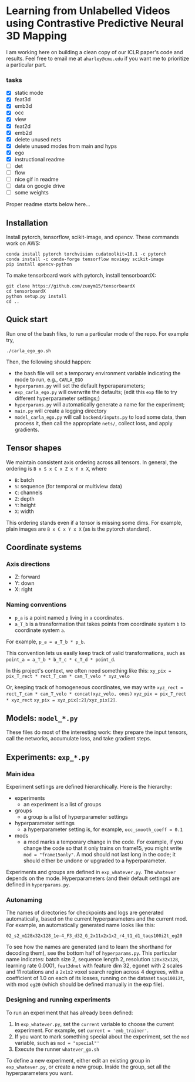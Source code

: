 # Learning from Unlabelled Videos using Contrastive Predictive Neural 3D Mapping

I am working here on building a clean copy of our ICLR paper's code and results. Feel free to email me at `aharley@cmu.edu` if you want me to prioritize a particular part.

### tasks
- [x] static mode
- [x] feat3d
- [x] emb3d
- [x] occ
- [x] view
- [x] feat2d
- [x] emb2d
- [x] delete unused nets
- [x] delete unused modes from main and hyps
- [x] ego
- [x] instructional readme
- [ ] det
- [ ] flow
- [ ] nice gif in readme
- [ ] data on google drive
- [ ] some weights

Proper readme starts below here...

## Installation

Install pytorch, tensorflow, scikit-image, and opencv. These commands work on AWS:
```
conda install pytorch torchvision cudatoolkit=10.1 -c pytorch
conda install -c conda-forge tensorflow moviepy scikit-image
pip install opencv-python
```
To make tensorboard work with pytorch, install tensorboardX:
```
git clone https://github.com/zuoym15/tensorboardX
cd tensorboardX
python setup.py install
cd ..
```

## Quick start

Run one of the bash files, to run a particular mode of the repo. For example try,

`./carla_ego_go.sh`

Then, the following should happen:
- the bash file will set a temporary environment variable indicating the mode to run, e.g., `CARLA_EGO`
- `hyperparams.py` will set the default hyperaparameters;
- `exp_carla_ego.py` will overwrite the defaults; (edit this `exp` file to try different hyperparameter settings;)
- `hyperparams.py` will automatically generate a name for the experiment;
- `main.py` will create a logging directory
- `model_carla_ego.py` will call `backend/inputs.py` to load some data, then process it, then call the appropriate `nets/`, collect loss, and apply gradients.


## Tensor shapes

We maintain consistent axis ordering across all tensors. In general, the ordering is `B x S x C x Z x Y x X`, where

- `B`: batch
- `S`: sequence (for temporal or multiview data)
- `C`: channels
- `Z`: depth
- `Y`: height
- `X`: width

This ordering stands even if a tensor is missing some dims. For example, plain images are `B x C x Y x X` (as is the pytorch standard).

## Coordinate systems

### Axis directions

- Z: forward
- Y: down
- X: right

### Naming conventions

 - `p_a` is a point named `p` living in `a` coordinates.
 - `a_T_b` is a transformation that takes points from coordinate system `b` to coordinate system `a`.

For example, `p_a = a_T_b * p_b`.

This convention lets us easily keep track of valid transformations, such as
`point_a = a_T_b * b_T_c * c_T_d * point_d`.

In this project's context, we often need something like this:
`xy_pix = pix_T_rect * rect_T_cam * cam_T_velo * xyz_velo`

Or, keeping track of homogeneous coordinates, we may write
`xyz_rect = rect_T_cam * cam_T_velo * concat(xyz_velo, ones)`
`xyz_pix = pix_T_rect * xyz_rect`
`xy_pix = xyz_pix[:2]/xyz_pix[2]`.

## Models: `model_*.py`

These files do most of the interesting work: they prepare the input tensors, call the networks, accumulate loss, and take gradient steps.

## Experiments: `exp_*.py`

### Main idea

Experiment settings are defined hierarchically. Here is the hierarchy:

- experiments 
    - an experiment is a list of groups
- groups
    - a group is a list of hyperparameter settings
- hyperparameter settings
    - a hyperparameter setting is, for example, `occ_smooth_coeff = 0.1`
- mods
    - a mod marks a temporary change in the code. For example, if you change the code so that it only trains on frame15, you might write `mod = "frame15only"`. A mod should not last long in the code; it should either be undone or upgraded to a hyperparameter.

Experiments and groups are defined in `exp_whatever.py`. The `whatever` depends on the mode. Hyperparameters (and their default settings) are defined in `hyperparams.py`.

### Autonaming

The names of directories for checkpoints and logs are generated automatically, based on the current hyperparameters and the current mod. For example, an automatically generated name looks like this:

`02_s2_m128x32x128_1e-4_F3_d32_G_2x11x2x1x2_r4_t1_d1_taqs100i2t_eg20`

To see how the names are generated (and to learn the shorthand for decoding them), see the bottom half of `hyperparams.py`. This particular name indicates: batch size 2, sequence length 2, resolution `128x32x128`, learning rate 0.0001, `feat3dnet` with feature dim 32, egonet with 2 scales and 11 rotations and a `2x1x2` voxel search region across 4 degrees, with a coefficient of 1.0 on each of its losses, running on the dataset `taqs100i2t`, with mod `eg20` (which should be defined manually in the exp file). 

### Designing and running experiments

To run an experiment that has already been defined:

1. In `exp_whatever.py`, set the `current` variable to choose the current experiment. For example, set `current = 'emb_trainer'`.
2. If you want to mark something special about the experiment, set the `mod` variable, such as `mod = "special"'`
3. Execute the runner `whatever_go.sh`

To define a new experiment, either edit an existing group in `exp_whatever.py`, or create a new group. Inside the group, set all the hyperparameters you want.

